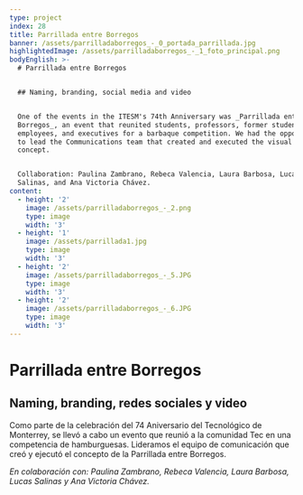 ```yaml
---
type: project
index: 28
title: Parrillada entre Borregos
banner: /assets/parrilladaborregos_-_0_portada_parrillada.jpg
highlightedImage: /assets/parrilladaborregos_-_1_foto_principal.png
bodyEnglish: >-
  # Parrillada entre Borregos


  ## Naming, branding, social media and video


  One of the events in the ITESM's 74th Anniversary was _Parrillada entre
  Borregos_, an event that reunited students, professors, former students,
  employees, and executives for a barbaque competition. We had the opportunity
  to lead the Communications team that created and executed the visual identity
  concept.


  Collaboration: Paulina Zambrano, Rebeca Valencia, Laura Barbosa, Lucas
  Salinas, and Ana Victoria Chávez.
content:
  - height: '2'
    image: /assets/parrilladaborregos_-_2.png
    type: image
    width: '3'
  - height: '1'
    image: /assets/parrillada1.jpg
    type: image
    width: '3'
  - height: '2'
    image: /assets/parrilladaborregos_-_5.JPG
    type: image
    width: '3'
  - height: '2'
    image: /assets/parrilladaborregos_-_6.JPG
    type: image
    width: '3'
---
```

# Parrillada entre Borregos

## Naming, branding, redes sociales y video

Como parte de la celebración del 74 Aniversario del Tecnológico de Monterrey, se llevó a cabo un evento que reunió a la comunidad Tec en una competencia de hamburguesas. Lideramos el equipo de comunicación que creó y ejecutó el concepto de la Parrillada entre Borregos.

_En colaboración con: Paulina Zambrano, Rebeca Valencia, Laura Barbosa, Lucas Salinas y Ana Victoria Chávez._
